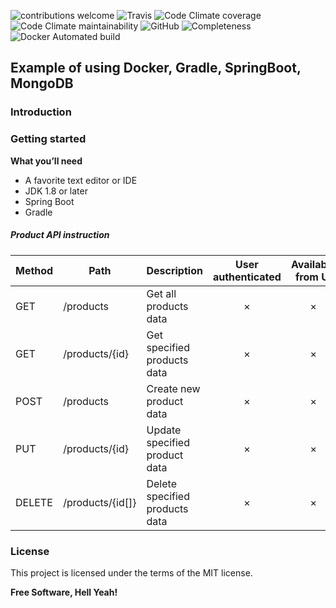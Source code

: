 ![contributions welcome](https://img.shields.io/badge/contributions-welcome-brightgreen.svg?style=flat)
![Travis](https://travis-ci.org/DyvakYA/gradle-springboot-mongodb.png?branch=master) 
![Code Climate coverage](https://img.shields.io/codeclimate/coverage/DyvakYA/gradle-springboot-mongodb.svg)
![Code Climate maintainability](https://img.shields.io/codeclimate/maintainability/DyvakYA/gradle-springboot-mongodb.svg)
![GitHub](https://img.shields.io/github/license/mashape/apistatus.svg) 
![Completeness](https://img.shields.io/badge/completeness-90%25-brightgreen.svg)
![Docker Automated build](https://img.shields.io/docker/automated/dyvak/repository.svg)


## Example of using Docker, Gradle, SpringBoot, MongoDB
  
### Introduction
  
### Getting started

 **What you’ll need**
 
 * A favorite text editor or IDE
 * JDK 1.8 or later
 * Spring Boot
 * Gradle
 
 ##### Product API instruction
  Method	| Path	| Description	| User authenticated | Available from UI
  --- | --- | --- |:---:|:---:|
  GET	| /products	| Get all products data	| × | ×
  GET	| /products/{id}	| Get specified products data	| × | ×
  POST	| /products	| Create new product data	| × | ×
  PUT	| /products/{id}	| Update specified product data	| × | ×
  DELETE	| /products/{id[]}	| Delete specified products data	| × | ×
 
### License
  
This project is licensed under the terms of the MIT license.

 **Free Software, Hell Yeah!**



